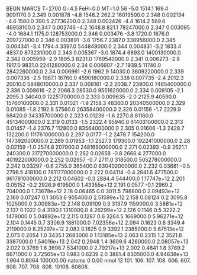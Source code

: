 BEGN
MARCS T=2700 G=4.5 FeH=0.0 MT=1.0
                  56
-5.0 1514.1 169.4 9091170.0 2.349 0.001878 
-4.8 1546.2 262.2 16019500.0 2.348 0.002134 
-4.6 1580.0 390.5 27736200.0 2.348 0.002426 
-4.4 1614.2 569.6 46958100.0 2.347 0.002746 
-4.2 1648.8 821.1 78247000.0 2.347 0.003095 
-4.0 1684.1 1175.0 128753000.0 2.346 0.003476 
-3.8 1720.0 1676.0 209727000.0 2.346 0.003891 
-3.6 1756.7 2387.0 338956000.0 2.345 0.004341 
-3.4 1794.4 3397.0 544849000.0 2.344 0.004831 
-3.2 1833.4 4837.0 873231000.0 2.343 0.005367 
-3.0 1874.4 6893.0 1400130000.0 2.342 0.005959 
-2.9 1895.3 8231.0 1769540000.0 2.341 0.006273 
-2.8 1917.0 9831.0 2241280000.0 2.34 0.006607 
-2.7 1939.5 11740.0 2842260000.0 2.34 0.006961 
-2.6 1962.9 14030.0 3609220000.0 2.339 0.007336 
-2.5 1987.1 16760.0 4590180000.0 2.338 0.007735 
-2.4 2012.3 20010.0 5848010000.0 2.337 0.008161 
-2.3 2038.7 23900.0 7465400000.0 2.336 0.008616 
-2.2 2066.3 28530.0 9551620000.0 2.334 0.009105 
-2.1 2095.3 34040.0 12251700000.0 2.333 0.009635 
-2.0 2125.9 40590.0 15760100000.0 2.331 0.01021 
-1.9 2158.3 48360.0 20340500000.0 2.329 0.01085 
-1.8 2192.8 57560.0 26358400000.0 2.326 0.01156 
-1.7 2229.9 68420.0 34335700000.0 2.323 0.01236 
-1.6 2270.8 81160.0 45134000000.0 2.319 0.0133 
-1.5 2322.4 95940.0 61403100000.0 2.313 0.01457 
-1.4 2376.7 112800.0 83564000000.0 2.305 0.01606 
-1.3 2428.7 132200.0 111761000000.0 2.297 0.0177 
-1.2 2478.7 154200.0 147392000000.0 2.289 0.01953 
-1.1 2527.3 179300.0 192241000000.0 2.28 0.02159 
-1.0 2574.8 207900.0 248169000000.0 2.271 0.02393 
-0.9 2621.1 240300.0 317270000000.0 2.262 0.02658 
-0.8 2666.4 277000.0 401922000000.0 2.252 0.02957 
-0.7 2711.0 318500.0 505278000000.0 2.242 0.03297 
-0.6 2755.0 365400.0 630402000000.0 2.232 0.03681 
-0.5 2798.5 418100.0 781177000000.0 2.222 0.04114 
-0.4 2841.6 477500.0 961781000000.0 2.212 0.04602 
-0.3 2884.4 544400.0 1.17747e+12 2.201 0.05152 
-0.2 2926.9 619500.0 1.43355e+12 2.191 0.0577 
-0.1 2969.2 704000.0 1.73678e+12 2.18 0.06465 
0.0 3011.5 798800.0 2.09493e+12 2.169 0.07247 
0.1 3053.6 905400.0 2.51599e+12 2.158 0.08124 
0.2 3095.8 1025000.0 3.00983e+12 2.148 0.09109 
0.3 3137.9 1159000.0 3.5881e+12 2.137 0.1022 
0.4 3180.1 1310000.0 4.26299e+12 2.126 0.1146 
0.5 3222.2 1479000.0 5.04892e+12 2.115 0.1287 
0.6 3264.5 1669000.0 5.96271e+12 2.104 0.1445 
0.7 3306.9 1881000.0 7.02356e+12 2.094 0.1623 
0.8 3349.4 2119000.0 8.25297e+12 2.083 0.1825 
0.9 3392.1 2385000.0 9.67513e+12 2.073 0.2054 
1.0 3435.1 2683000.0 1.13185e+13 2.063 0.2315 
1.2 3521.8 3387000.0 1.54016e+13 2.042 0.2948 
1.4 3609.6 4260000.0 2.08057e+13 2.022 0.3769 
1.6 3698.7 5341000.0 2.79217e+13 2.002 0.4841 
1.8 3789.2 6671000.0 3.72565e+13 1.983 0.6239 
2.0 3881.4 8305000.0 4.94638e+13 1.964 0.8064 
100000.00
natoms              0      0.00
nmol          12
          101.         106.       107.      108.         606.        607.        608.
          707.         708.       808.    10108.       60808.
